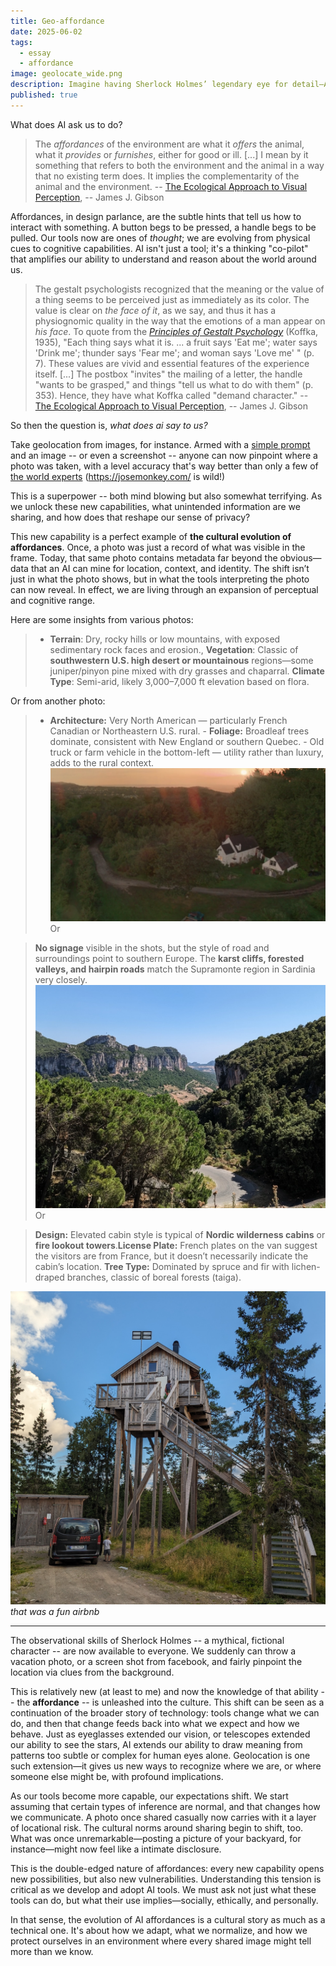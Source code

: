 ```yaml
---
title: Geo-affordance
date: 2025-06-02
tags:
  - essay
  - affordance
image: geolocate_wide.png
description: Imagine having Sherlock Holmes’ legendary eye for detail—AI now makes that possible for all of us. Is this AI changing us?  It will alter our expectations and the risks of everyday digital life.
published: true
---
```

What does AI ask us to do?

> The *affordances* of the environment are what it *offers* the animal, what it *provides* or *furnishes*, either for good or ill. [...]  I mean by it something that refers to both the environment and the animal in a way that no existing term does. It implies the complementarity of the animal and the environment.
> -- [The Ecological Approach to Visual Perception](https://cs.brown.edu/courses/cs137/2017/readings/Gibson-AFF.pdf), -- James J. Gibson

Affordances, in design parlance, are the subtle hints that tell us how to interact with something. A button begs to be pressed, a handle begs to be pulled. Our tools now are ones of *thought*; we are evolving from physical cues to cognitive capabilities. AI isn't just a tool; it's a thinking "co-pilot" that amplifies our ability to understand and reason about the world around us.

> The gestalt psychologists recognized that the meaning or the value of a thing seems to be perceived just as immediately as its color. The value is clear on *the face of it*, as we say, and thus it has a physiognomic quality in the way that the emotions of a man appear on *his face*. To quote from the *[Principles of Gestalt Psychology](https://www.google.com/books/edition/Principles_Of_Gestalt_Psychology/tWxHAQAAQBAJ?hl=en&gbpv=1&printsec=frontcover)* (Koffka, 1935), "Each thing says what it is. ... a fruit says 'Eat me'; water says 'Drink me'; thunder says 'Fear me'; and woman says 'Love me' " (p. 7). These values are vivid and essential features of the experience itself. [...]  The postbox "invites" the mailing of a letter, the handle "wants to be grasped," and things "tell us what to do with them" (p. 353). Hence, they have what Koffka called "demand character."
> -- [The Ecological Approach to Visual Perception](https://cs.brown.edu/courses/cs137/2017/readings/Gibson-AFF.pdf), -- James J. Gibson

So then the question is, *what does ai say to us?*

Take geolocation from images, for instance. Armed with a [simple prompt](https://thefocus.ai/recipes/geolocation-prompt/) and an image -- or even a screenshot -- anyone can now pinpoint where a photo was taken, with a level accuracy that's way better than only a few of [the world experts](https://www.tiktok.com/@the_josemonkey) (https://josemonkey.com/ is wild!)

This is a superpower -- both mind blowing but also somewhat terrifying.  As we unlock these new capabilities, what unintended information are we sharing, and how does that reshape our sense of privacy?

This new capability is a perfect example of **the cultural evolution of affordances**. Once, a photo was just a record of what was visible in the frame. Today, that same photo contains metadata far beyond the obvious—data that an AI can mine for location, context, and identity. The shift isn’t just in what the photo shows, but in what the tools interpreting the photo can now reveal. In effect, we are living through an expansion of perceptual and cognitive range.

Here are some insights from various photos:

> - **Terrain**: Dry, rocky hills or low mountains, with exposed sedimentary rock faces and erosion., **Vegetation**: Classic of **southwestern U.S. high desert or mountainous** regions—some juniper/pinyon pine mixed with dry grasses and chaparral. **Climate Type**: Semi-arid, likely 3,000–7,000 ft elevation based on flora.

Or from another photo:

> - **Architecture:** Very North American — particularly French Canadian or Northeastern U.S. rural. - **Foliage:** Broadleaf trees dominate, consistent with New England or southern Quebec. - Old truck or farm vehicle in the bottom-left — utility rather than luxury, adds to the rural context.
![](../assets/Screenshot%202025-06-02%20at%2016.29.52.png)
Or

> **No signage** visible in the shots, but the style of road and surroundings point to southern Europe. The **karst cliffs, forested valleys, and hairpin roads** match the Supramonte region in Sardinia very closely.
![](../assets/sardinia.jpg)
Or

> **Design:** Elevated cabin style is typical of **Nordic wilderness cabins** or **fire lookout towers**.**License Plate:** French plates on the van suggest the visitors are from France, but it doesn’t necessarily indicate the cabin’s location. **Tree Type:** Dominated by spruce and fir with lichen-draped branches, classic of boreal forests (taiga).

![](../assets/treehouse.jpg)
*that was a fun airbnb*

---
The observational skills of Sherlock Holmes -- a mythical, fictional character -- are now available to everyone.  We suddenly can throw a vacation photo, or a screen shot from facebook, and fairly pinpoint the location via clues from the background.

This is relatively new (at least to me) and now the knowledge of that ability -- the **affordance** -- is unleashed into the culture.  This shift can be seen as a continuation of the broader story of technology: tools change what we can do, and then that change feeds back into what we expect and how we behave. Just as eyeglasses extended our vision, or telescopes extended our ability to see the stars, AI extends our ability to draw meaning from patterns too subtle or complex for human eyes alone. Geolocation is one such extension—it gives us new ways to recognize where we are, or where someone else might be, with profound implications.

As our tools become more capable, our expectations shift. We start assuming that certain types of inference are normal, and that changes how we communicate. A photo once shared casually now carries with it a layer of locational risk. The cultural norms around sharing begin to shift, too. What was once unremarkable—posting a picture of your backyard, for instance—might now feel like a intimate disclosure.

This is the double-edged nature of affordances: every new capability opens new possibilities, but also new vulnerabilities. Understanding this tension is critical as we develop and adopt AI tools. We must ask not just what these tools can do, but what their use implies—socially, ethically, and personally.

In that sense, the evolution of AI affordances is a cultural story as much as a technical one. It's about how we adapt, what we normalize, and how we protect ourselves in an environment where every shared image might tell more than we know.